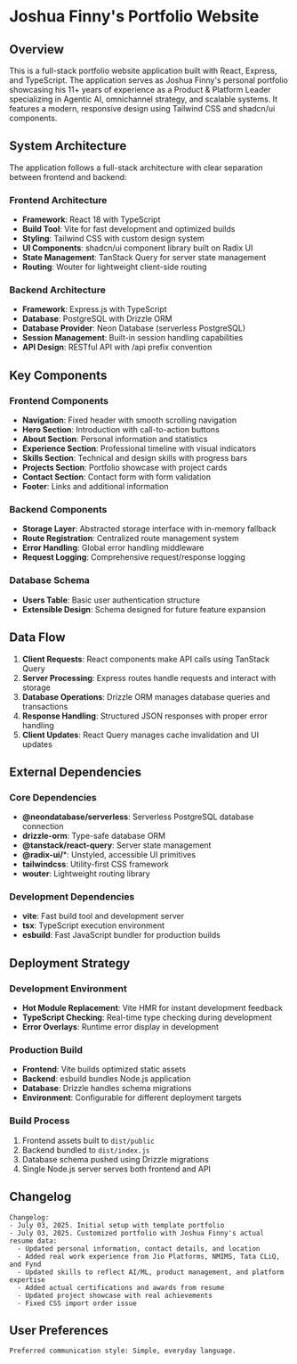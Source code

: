 # Joshua Finny's Portfolio Website

## Overview

This is a full-stack portfolio website application built with React, Express, and TypeScript. The application serves as Joshua Finny's personal portfolio showcasing his 11+ years of experience as a Product & Platform Leader specializing in Agentic AI, omnichannel strategy, and scalable systems. It features a modern, responsive design using Tailwind CSS and shadcn/ui components.

## System Architecture

The application follows a full-stack architecture with clear separation between frontend and backend:

### Frontend Architecture
- **Framework**: React 18 with TypeScript
- **Build Tool**: Vite for fast development and optimized builds
- **Styling**: Tailwind CSS with custom design system
- **UI Components**: shadcn/ui component library built on Radix UI
- **State Management**: TanStack Query for server state management
- **Routing**: Wouter for lightweight client-side routing

### Backend Architecture
- **Framework**: Express.js with TypeScript
- **Database**: PostgreSQL with Drizzle ORM
- **Database Provider**: Neon Database (serverless PostgreSQL)
- **Session Management**: Built-in session handling capabilities
- **API Design**: RESTful API with /api prefix convention

## Key Components

### Frontend Components
- **Navigation**: Fixed header with smooth scrolling navigation
- **Hero Section**: Introduction with call-to-action buttons
- **About Section**: Personal information and statistics
- **Experience Section**: Professional timeline with visual indicators
- **Skills Section**: Technical and design skills with progress bars
- **Projects Section**: Portfolio showcase with project cards
- **Contact Section**: Contact form with form validation
- **Footer**: Links and additional information

### Backend Components
- **Storage Layer**: Abstracted storage interface with in-memory fallback
- **Route Registration**: Centralized route management system
- **Error Handling**: Global error handling middleware
- **Request Logging**: Comprehensive request/response logging

### Database Schema
- **Users Table**: Basic user authentication structure
- **Extensible Design**: Schema designed for future feature expansion

## Data Flow

1. **Client Requests**: React components make API calls using TanStack Query
2. **Server Processing**: Express routes handle requests and interact with storage
3. **Database Operations**: Drizzle ORM manages database queries and transactions
4. **Response Handling**: Structured JSON responses with proper error handling
5. **Client Updates**: React Query manages cache invalidation and UI updates

## External Dependencies

### Core Dependencies
- **@neondatabase/serverless**: Serverless PostgreSQL database connection
- **drizzle-orm**: Type-safe database ORM
- **@tanstack/react-query**: Server state management
- **@radix-ui/***: Unstyled, accessible UI primitives
- **tailwindcss**: Utility-first CSS framework
- **wouter**: Lightweight routing library

### Development Dependencies
- **vite**: Fast build tool and development server
- **tsx**: TypeScript execution environment
- **esbuild**: Fast JavaScript bundler for production builds

## Deployment Strategy

### Development Environment
- **Hot Module Replacement**: Vite HMR for instant development feedback
- **TypeScript Checking**: Real-time type checking during development
- **Error Overlays**: Runtime error display in development

### Production Build
- **Frontend**: Vite builds optimized static assets
- **Backend**: esbuild bundles Node.js application
- **Database**: Drizzle handles schema migrations
- **Environment**: Configurable for different deployment targets

### Build Process
1. Frontend assets built to `dist/public`
2. Backend bundled to `dist/index.js`
3. Database schema pushed using Drizzle migrations
4. Single Node.js server serves both frontend and API

## Changelog

```
Changelog:
- July 03, 2025. Initial setup with template portfolio
- July 03, 2025. Customized portfolio with Joshua Finny's actual resume data:
  - Updated personal information, contact details, and location
  - Added real work experience from Jio Platforms, NMIMS, Tata CLiQ, and Fynd
  - Updated skills to reflect AI/ML, product management, and platform expertise
  - Added actual certifications and awards from resume
  - Updated project showcase with real achievements
  - Fixed CSS import order issue
```

## User Preferences

```
Preferred communication style: Simple, everyday language.
```